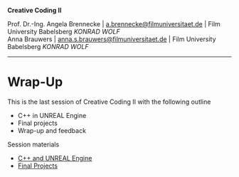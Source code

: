**Creative Coding II**

Prof. Dr.-Ing. Angela Brennecke | a.brennecke@filmuniversitaet.de | Film University Babelsberg *KONRAD WOLF*   
Anna Brauwers | anna.s.brauwers@filmuniversitaet.de | Film University Babelsberg *KONRAD WOLF*

---

# Wrap-Up 

This is the last session of Creative Coding II with the following outline

- C++ in UNREAL Engine
- Final projects 
- Wrap-up and feedback

Session materials

- [C++ and UNREAL Engine](./unrealcpp.md)
- [Final Projects](./final_projects.md)

